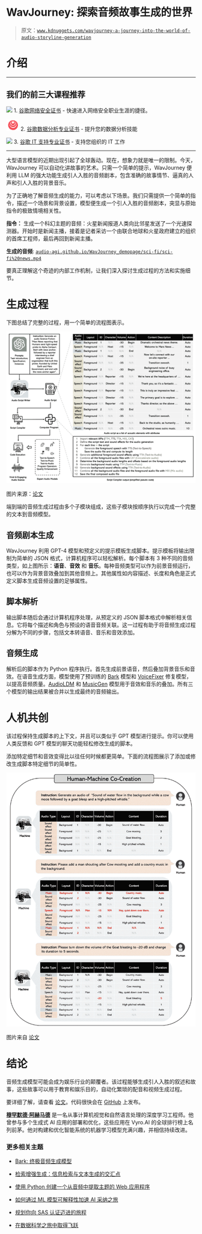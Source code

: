 # WavJourney: 探索音频故事生成的世界

> 原文：[`www.kdnuggets.com/wavjourney-a-journey-into-the-world-of-audio-storyline-generation`](https://www.kdnuggets.com/wavjourney-a-journey-into-the-world-of-audio-storyline-generation)

# 介绍

* * *

## 我们的前三大课程推荐

![](img/0244c01ba9267c002ef39d4907e0b8fb.png) 1\. [谷歌网络安全证书](https://www.kdnuggets.com/google-cybersecurity) - 快速进入网络安全职业生涯的捷径。

![](img/e225c49c3c91745821c8c0368bf04711.png) 2\. [谷歌数据分析专业证书](https://www.kdnuggets.com/google-data-analytics) - 提升您的数据分析技能

![](img/0244c01ba9267c002ef39d4907e0b8fb.png) 3\. [谷歌 IT 支持专业证书](https://www.kdnuggets.com/google-itsupport) - 支持您组织的 IT 工作

* * *

大型语言模型的近期出现引起了全球轰动。现在，想象力就是唯一的限制。今天，WavJourney 可以自动化讲故事的艺术。只需一个简单的提示，WavJourney 便利用 LLM 的强大功能生成引人入胜的音频剧本，包含准确的故事情节、逼真的人声和引人入胜的背景音乐。

为了正确地了解音频生成的能力，可以考虑以下场景。我们只需提供一个简单的指令，描述一个场景和背景设置，模型便生成一个引人入胜的音频剧本，突显与原始指令的极致情境相关性。

**指令：** 生成一个科幻主题的音频：火星新闻报道人类向比邻星发送了一个光速探测器。开始时是新闻主播，接着是记者采访一个由联合地球和火星政府建立的组织的首席工程师，最后再回到新闻主播。

**生成的音频**: [`audio-agi.github.io/WavJourney_demopage/sci-fi/sci-fi%20news.mp4`](https://audio-agi.github.io/WavJourney_demopage/sci-fi/sci-fi%20news.mp4)

要真正理解这个奇迹的内部工作机制，让我们深入探讨生成过程的方法和实施细节。

# 生成过程

下图总结了完整的过程，用一个简单的流程图表示。

![WavJourney: 探索音频故事生成的世界](img/bb9b0bacca33dc6b370c84cc257a9415.png)

图片来源：[论文](https://audio-agi.github.io/WavJourney_demopage/WavJourney_arXiv.pdf)

端到端的音频生成过程由多个子模块组成，这些子模块按顺序执行以完成一个完整的文本到音频模型。

## 音频剧本生成

WavJourney 利用 GPT-4 模型和预定义的提示模板生成脚本。提示模板将输出限制为简单的 JSON 格式，计算机程序可以轻松解析。每个脚本有 3 种不同的音频类型，如上图所示：**语音**、**音效** 和 **音乐**。每种音频类型可以作为前景音频运行，也可以作为背景音效叠加到其他音频上。其他属性如内容描述、长度和角色是正式定义脚本生成音频设置的足够属性。

## 脚本解析

输出脚本随后会通过计算机程序处理，从预定义的 JSON 脚本格式中解析相关信息。它将每个描述和角色与预设的语音音频关联。这一过程有助于将音频生成过程分解为不同的步骤，包括文本转语音、音乐和音效添加。

## 音频生成

解析后的脚本作为 Python 程序执行。首先生成前景语音，然后叠加背景音乐和音效。在语音生成方面，模型使用了预训练的 [Bark](https://github.com/suno-ai/bark) 模型和 [VoiceFixer](https://github.com/haoheliu/voicefixer) 修复模型，以提高音频质量。[AudioLDM](https://audioldm.github.io/) 和 [MusicGen](https://ai.honu.io/papers/musicgen/) 模型用于音效和音乐的叠加。所有三个模型的输出结果被合并以生成最终的音频输出。

# 人机共创

该过程保持生成脚本的上下文，并且可以类似于 GPT 模型进行提示。你可以使用人类反馈和 GPT 模型的聊天功能轻松修改生成的脚本。

添加特定细节和音效变得比以往任何时候都更简单。下面的流程图展示了添加或修改生成脚本特定细节的简单性。

![WavJourney: 进入音频故事生成的世界](img/1e73c8138579e592411d336c7448e5c5.png)

图片来自 [论文](https://audio-agi.github.io/WavJourney_demopage/WavJourney_arXiv.pdf)

# 结论

音频生成模型可能会成为娱乐行业的颠覆者。该过程能够生成引人入胜的叙述和故事，这些故事可以用于教育和娱乐目的，自动化繁琐的配音和视频生成过程。

要详细了解，请查看 [论文](https://audio-agi.github.io/WavJourney_demopage/WavJourney_arXiv.pdf)。代码很快会在 [GitHub](https://github.com/Audio-AGI/WavJourney) 上发布。

**[穆罕默德·阿赫马德](https://www.linkedin.com/in/muhammad-arham-a5b1b1237/)** 是一名从事计算机视觉和自然语言处理的深度学习工程师。他曾参与多个生成式 AI 应用的部署和优化，这些应用在 Vyro.AI 的全球排行榜上名列前茅。他对构建和优化智能系统的机器学习模型充满兴趣，并相信持续改进。

### 更多相关主题

+   [Bark: 终极音频生成模型](https://www.kdnuggets.com/2023/05/bark-ultimate-audio-generation-model.html)

+   [检索增强生成：信息检索与文本生成的交汇点](https://www.kdnuggets.com/retrieval-augmented-generation-where-information-retrieval-meets-text-generation)

+   [使用 Python 创建一个从音频中提取主题的 Web 应用程序](https://www.kdnuggets.com/2023/01/creating-web-application-extract-topics-audio-python.html)

+   [如何通过 ML 模型可解释性加速 AI 采纳之旅](https://www.kdnuggets.com/2022/07/ml-model-explainability-accelerates-ai-adoption-journey-financial-services.html)

+   [规划你向 SAS 认证迈进的旅程](https://www.kdnuggets.com/2022/11/sas-map-journey-towards-sas-certification.html)

+   [在数据科学之旅中取得飞跃](https://www.kdnuggets.com/2023/02/make-quantum-leaps-data-science-journey.html)
